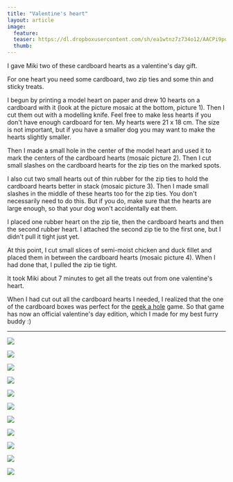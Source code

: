 ```yaml
---
title: "Valentine's heart"
layout: article
image:
  feature:
  teaser: https://dl.dropboxusercontent.com/sh/ea1wtnz7z734o12/AACPi9pdbO0-X7zFM_geuZzFa/aktivointi/ystavanpaivan-sydan/DS04759-245px.jpg
  thumb:
---
```


I gave Miki two of these cardboard hearts as a valentine's day gift.

For one heart you need some cardboard, two zip ties and some thin and sticky treats.

I begun by printing a model heart on paper and drew 10 hearts on a cardboard with it (look at the picture mosaic at the bottom, picture 1). Then I cut them out with a modelling knife. Feel free to make less hearts if you don't have enough cardboard for ten. My hearts were 21 x 18 cm. The size is not important, but if you have a smaller dog you may want to make the hearts slightly smaller.

Then I made a small hole in the center of the model heart and used it to mark the centers of the cardboard hearts (mosaic picture 2). Then I cut small slashes on the cardboard hearts for the zip ties on the marked spots.

I also cut two small hearts out of thin rubber for the zip ties to hold the cardboard hearts better in stack (mosaic picture 3). Then I made small slashes in the middle of these hearts too for the zip ties. You don't necessarily need to do this. But if you do, make sure that the hearts are large enough, so that your dog won't accidentally eat them.

I placed one rubber heart on the zip tie, then the cardboard hearts and then the second rubber heart. I attached the second zip tie to the first one, but I didn't pull it tight just yet.

At this point, I cut small slices of semi-moist chicken and duck fillet and placed them in between the cardboard hearts (mosaic picture 4). When I had done that, I pulled the zip tie tight.

It took Miki about 7 minutes to get all the treats out from one valentine's heart.

When I had cut out all the cardboard hearts I needed, I realized that the one of the cardboard boxes was perfect for the [peek a hole](http://minimuutti.com/en/activation/peek-a-hole/) game. So that game has now an official valentine's day edition, which I made for my best furry buddy :)

---

[![](https://dl.dropboxusercontent.com/sh/ea1wtnz7z734o12/AABIn8hTKA03oPe3KsHnCtbDa/aktivointi/ystavanpaivan-sydan/DS04772-800px.jpg)](https://dl.dropboxusercontent.com/sh/ea1wtnz7z734o12/AADBaWXVO_lFhl3QZvnztG_ma/aktivointi/ystavanpaivan-sydan/DS04772.jpg)

[![](https://dl.dropboxusercontent.com/sh/ea1wtnz7z734o12/AABIqtX4z-HDw888qcOguLyqa/aktivointi/ystavanpaivan-sydan/DS04779-800px.jpg)](https://dl.dropboxusercontent.com/sh/ea1wtnz7z734o12/AADoWFcVJkyXRuruqk2PwWQIa/aktivointi/ystavanpaivan-sydan/DS04779.jpg)

[![](https://dl.dropboxusercontent.com/sh/ea1wtnz7z734o12/AADw8lQ8sHfGEBqfSw11CZrja/aktivointi/ystavanpaivan-sydan/DS04813-800px.jpg)](https://dl.dropboxusercontent.com/sh/ea1wtnz7z734o12/AACqexyAOb9sqppTGSeVHnOxa/aktivointi/ystavanpaivan-sydan/DS04813.jpg)

[![](https://dl.dropboxusercontent.com/sh/ea1wtnz7z734o12/AADMYVs1sA1DvKUrGc501GTza/aktivointi/ystavanpaivan-sydan/DS04904-800px.jpg)](https://dl.dropboxusercontent.com/sh/ea1wtnz7z734o12/AACZmnQE7a4J14HeK9LtIxWPa/aktivointi/ystavanpaivan-sydan/DS04904.jpg)

[![](https://dl.dropboxusercontent.com/sh/ea1wtnz7z734o12/AADxoLf4wHmVs1h7spjWk19Ga/aktivointi/ystavanpaivan-sydan/DS04910-800px.jpg)](https://dl.dropboxusercontent.com/sh/ea1wtnz7z734o12/AACf6roQbz5h2GX0Z-F5WRSZa/aktivointi/ystavanpaivan-sydan/DS04910.jpg)

[![](https://dl.dropboxusercontent.com/sh/ea1wtnz7z734o12/AAArQovHNmhk25zHyWnlFf1Ua/aktivointi/ystavanpaivan-sydan/DS05004-800px.jpg)](https://dl.dropboxusercontent.com/sh/ea1wtnz7z734o12/AACSskc7NaB-ALb1j05CEfNha/aktivointi/ystavanpaivan-sydan/DS05004.jpg)

[![](https://dl.dropboxusercontent.com/sh/ea1wtnz7z734o12/AAA2V2f7uJHfImpEZJwEJqfva/aktivointi/ystavanpaivan-sydan/DS05109-800px.jpg)](https://dl.dropboxusercontent.com/sh/ea1wtnz7z734o12/AACEYyRko7nEVfQD2-wKVqXLa/aktivointi/ystavanpaivan-sydan/DS05109.jpg)

[![](https://dl.dropboxusercontent.com/sh/ea1wtnz7z734o12/AAC5J4n1ipanj-lxN-yut6_Oa/aktivointi/ystavanpaivan-sydan/DS05163-800px.jpg)](https://dl.dropboxusercontent.com/sh/ea1wtnz7z734o12/AACwt7ff7nQpAu_TmNyp7qnRa/aktivointi/ystavanpaivan-sydan/DS05163.jpg)

[![](https://dl.dropboxusercontent.com/sh/ea1wtnz7z734o12/AAC3oQAlN-aI-QR6-polI9P0a/aktivointi/ystavanpaivan-sydan/DS05239-800px.jpg)](https://dl.dropboxusercontent.com/sh/ea1wtnz7z734o12/AACC4zK5ep8oi7EpOFC0KVZJa/aktivointi/ystavanpaivan-sydan/DS05239.jpg)

[![](https://dl.dropboxusercontent.com/sh/ea1wtnz7z734o12/AAB9ZtjmsfhOyxGFe_-AGvnCa/aktivointi/ystavanpaivan-sydan/sydankollaasi-800px.jpg)](https://dl.dropboxusercontent.com/sh/ea1wtnz7z734o12/AAAksX-TqhkRMhAReWULXrNZa/aktivointi/ystavanpaivan-sydan/sydankollaasi.jpg)

[![](https://dl.dropboxusercontent.com/sh/ea1wtnz7z734o12/AAC-ZMdMjGZxFcKG84hi-TDha/aktivointi/ystavanpaivan-sydan/DS04759-800px.jpg)](https://dl.dropboxusercontent.com/sh/ea1wtnz7z734o12/AADKzr2F93ezsP-jMM2SWC7Ra/aktivointi/ystavanpaivan-sydan/DS04759.jpg)
